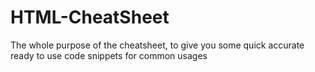 # HTML-CheatSheet

The whole purpose of the cheatsheet, to give you some quick accurate ready to use code snippets for common usages
